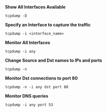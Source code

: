 **Show All Interfaces Available**

	tcpdump -D

**Specify an Interface to capture the traffic**

	tcpdump -i <interface_name>


**Monitor All Interfaces**

	tcpdump -i any


**Change Source and Dst names to IPs and ports**

	tcpdump -n

**Monitor Dst connections to port 80**

	tcpdump -n -i any dst port 80

**Monitor DNS queries**

	tcpdump -i any port 53
